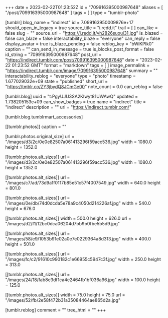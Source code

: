+++
date = 2023-02-22T01:23:52Z
id = "709916395000987648"
aliases = [ "/post/709916395000987648" ]
tags = [ ]
type = "tumblr-photo"

[tumblr]
blog_name = "indirect"
id = 7.099163950009876e+17
should_open_in_legacy = true
source_title = "i.redd.it"
trail = [ ]
can_like = false
slug = ""
source_url = "https://i.redd.it/vh2826suoui31.jpg"
is_blazed = false
can_blaze = false
interactability_blaze = "everyone"
can_reply = false
display_avatar = true
is_blaze_pending = false
reblog_key = "bWiKPIk0"
caption = ""
can_send_in_message = true
is_blocks_post_format = false
id_string = "709916395000987648"
post_url = "https://indirect.tumblr.com/post/709916395000987648"
date = "2023-02-22 01:23:52 GMT"
format = "markdown"
tags = [ ]
image_permalink = "https://indirect.tumblr.com/image/709916395000987648"
summary = ""
interactability_reblog = "everyone"
type = "photo"
timestamp = 1.677029032e+09
state = "published"
short_url = "https://tmblr.co/ZY3jbydQ8JCmGe00"
note_count = 0.0
can_reblog = false

[tumblr.blog]
uuid = "t:PgyUJU3SA2Klwyt81UWAwQ"
updated = 1.738205153e+09
can_show_badges = true
name = "indirect"
title = "indirect"
description = ""
url = "https://indirect.tumblr.com/"

[tumblr.blog.tumblrmart_accessories]

[[tumblr.photos]]
caption = ""

[tumblr.photos.original_size]
url = "/images/d3/2c/0e0e82507a061413296f59acc536.jpg"
width = 1080.0
height = 1352.0

[[tumblr.photos.alt_sizes]]
url = "/images/d3/2c/0e0e82507a061413296f59acc536.jpg"
width = 1080.0
height = 1352.0

[[tumblr.photos.alt_sizes]]
url = "/images/c7/ad/73d9a1f0117b85e51c57f4007549.jpg"
width = 640.0
height = 801.0

[[tumblr.photos.alt_sizes]]
url = "/images/0e/db/74d0dcda5e78a9c4050d214226af.jpg"
width = 540.0
height = 676.0

[[tumblr.photos.alt_sizes]]
width = 500.0
height = 626.0
url = "/images/d2/f1/12bc0dca06204d7bb9b0fbe5b5d9.jpg"

[[tumblr.photos.alt_sizes]]
url = "/images/58/e9/1053b91e02a0e7e0229364a8d313.jpg"
width = 400.0
height = 501.0

[[tumblr.photos.alt_sizes]]
url = "/images/fc/c2/91610c990182c1e66955c5947c3f.jpg"
width = 250.0
height = 313.0

[[tumblr.photos.alt_sizes]]
url = "/images/24/18/fab8e3df1ca4e2464fb1bf036a96.jpg"
width = 100.0
height = 125.0

[[tumblr.photos.alt_sizes]]
width = 75.0
height = 75.0
url = "/images/52/fb/2e58f472b31a35084464ae865d2a.jpg"

[tumblr.reblog]
comment = ""
tree_html = ""
+++
